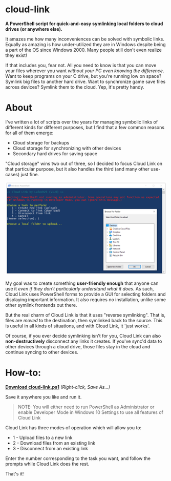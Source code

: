 # cloud-link
**A PowerShell script for quick-and-easy symlinking local folders to cloud drives (or anywhere else).**

It amazes me how many inconveniences can be solved with symbolic links. Equally as amazing is how under-utilized they are in Windows despite being a part of the OS since Windows 2000. Many people still don't even realize they exist!

If that includes you, fear not. All you need to know is that you can move your files wherever you want *without your PC even knowing the difference*. Want to keep programs on your C drive, but you're running low on space? Symlink big files to another hard drive. Want to synchronize game save files across devices? Symlink them to the cloud. Yep, it's pretty handy.

# About
I've written a lot of scripts over the years for managing symbolic links of different kinds for different purposes, but I find that a few common reasons for all of them emerge:

* Cloud storage for backups
* Cloud storage for synchronizing with other devices
* Secondary hard drives for saving space

"Cloud storage" wins two out of three, so I decided to focus Cloud Link on that particular purpose, but it also handles the third (and many other use-cases) just fine.

![Screenshot](https://github.com/Lulech23/cloud-link/blob/master/screenshot.png)

My goal was to create something **user-friendly enough** that anyone can use it *even if they don't particularly understand what it does*. As such, Cloud Link uses PowerShell forms to provide a GUI for selecting folders and displaying important information. It also requires no installation, unlike some other symlink frontends out there.

But the real charm of Cloud Link is that it uses "reverse symlinking". That is, files are *moved* to the destination, then symlinked back to the source. This is useful in all kinds of situations, and with Cloud Link, it 'just works'.

Of course, if you ever decide symlinking isn't for you, Cloud Link can also **non-destructively** disconnect any links it creates. If you've sync'd data to other devices through a cloud drive, those files stay in the cloud and continue syncing to other devices.

# How-to:
**[Download cloud-link.ps1](https://github.com/Lulech23/cloud-link/raw/master/cloud-link.ps1)** *(Right-click, Save As...)* 

Save it anywhere you like and run it.

> NOTE: You will either need to run PowerShell as Administrator or enable Developer Mode in Windows 10 Settings to use all features of Cloud Link

Cloud Link has three modes of operation which will allow you to: 

* 1 - Upload files to a new link
* 2 - Download files from an existing link
* 3 - Disconnect from an existing link

Enter the number corresponding to the task you want, and follow the prompts while Cloud Link does the rest.

That's it!
